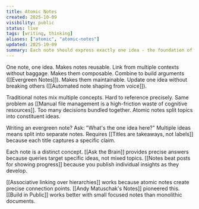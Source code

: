 ```yaml
---
title: Atomic Notes
created: 2025-10-09
visibility: public
status: live
tags: [writing, thinking]
aliases: ["atomic", "atomic-notes"]
updated: 2025-10-09
summary: Each note should express exactly one idea - the foundation of composable knowledge.
---
```


One note, one idea. Makes notes reusable. Link from multiple contexts without baggage. Makes them composable. Combine to build arguments ([[Evergreen Notes]]). Makes them maintainable. Update one idea without breaking others ([[Automated note shaping from voice]]).

Traditional notes mix multiple concepts. Hard to reference precisely. Same problem as [[Manual file management is a high-friction waste of cognitive resources]]. Too many decisions bundled together. Atomic notes split topics into constituent ideas.

Writing an evergreen note? Ask: "What's the one idea here?" Multiple ideas means split into separate notes. Requires [[Titles are takeaways, not labels]] because each title captures a specific claim.

Each note is a distinct concept. [[Ask the Brain]] provides precise answers because queries target specific ideas, not mixed topics. [[Notes beat posts for showing progress]] because you publish individual insights as they develop.

[[Associative linking over hierarchies]] works because atomic notes create precise connection points. [[Andy Matuschak's Notes]] pioneered this. [[Build in Public]] works better with small focused notes than monolithic documents.

